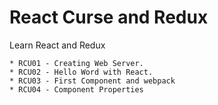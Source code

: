 # React Curse and Redux
Learn React and Redux

    * RCU01 - Creating Web Server.
    * RCU02 - Hello Word with React.
    * RCU03 - First Component and webpack
    * RCU04 - Component Properties
